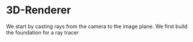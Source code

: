 # 3D-Renderer

We start by casting rays from the camera to the image plane. We first build the foundation for a ray tracer
